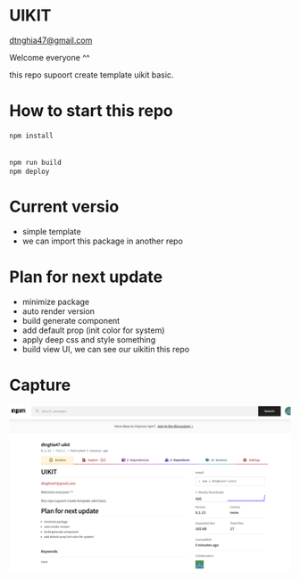 # UIKIT
dtnghia47@gmail.com

Welcome everyone ^^

this repo supoort create template uikit basic.


# How to start this repo
```
npm install


npm run build
npm deploy
```

# Current versio
- simple template
- we can import this package in another repo

# Plan for next update
- minimize package
- auto render version
- build generate component
- add default prop (init color for system)
- apply deep css and style something
- build view UI, we can see our uikitin this repo

# Capture

![First Version](https://github.com/dtnghia47/uikit/blob/main/assets/npmjs.png?raw=true)